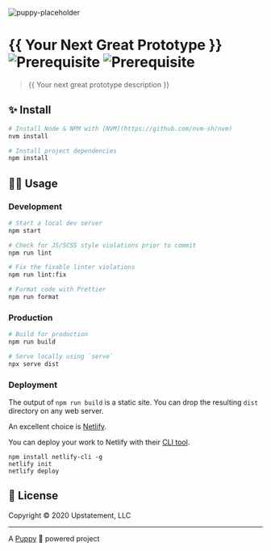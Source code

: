 ![puppy-placeholder](https://user-images.githubusercontent.com/1298086/77455316-0d2e8880-6dd0-11ea-9caf-77c2a902b3ef.png)

# {{ Your Next Great Prototype }} ![Prerequisite](https://img.shields.io/badge/node-10.13.0-blue.svg) ![Prerequisite](https://img.shields.io/badge/npm-6.4.1-blue.svg)

> {{ Your next great prototype description }}

## ✨ Install

```sh
# Install Node & NPM with [NVM](https://github.com/nvm-sh/nvm)
nvm install

# Install project dependencies
npm install
```

## 👩‍💻 Usage

### Development

```sh
# Start a local dev server
npm start

# Check for JS/SCSS style violations prior to commit
npm run lint

# Fix the fixable linter violations
npm run lint:fix

# Format code with Prettier
npm run format
```

### Production

```sh
# Build for production
npm run build

# Serve locally using `serve`
npx serve dist
```

### Deployment

The output of `npm run build` is a static site. You can drop the resulting `dist` directory on any web server.

An excellent choice is [Netlify](https://www.netlify.com/).

You can deploy your work to Netlify with their [CLI tool](https://github.com/netlify/cli).

```
npm install netlify-cli -g
netlify init
netlify deploy
```

## 📝 License

Copyright &copy; 2020 Upstatement, LLC

---

A [Puppy](https://github.com/Upstatement/puppy/wiki) 🐶 powered project
